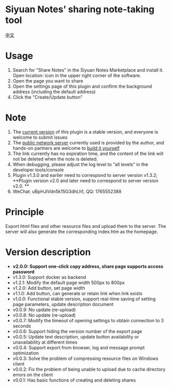 # Siyuan Notes’ sharing note-taking tool

[中文](./README_zh_CN.md)

# Usage

1. Search for "Share Notes" in the Siyuan Notes Marketplace and install it. Open location: icon in the upper right corner of the software.
2. Open the page you want to share
3. Open the settings page of this plugin and confirm the background address (including the default address)
4. Click the "Create/Update button"

# Note

1. The [current version](https://github.com/tengfei-xy/siyuan-plugin-share-system/releases) of this plugin is a stable version, and everyone is welcome to submit issues
2. The [public network server](https://github.com/tengfei-xy/siyuan-plugin-share-system-engine) currently used is provided by the author, and hands-on partners are welcome to [build it yourself](https://github.com/tengfei-xy/siyuan-plugin-share-system-engine)
3. The link currently has no expiration time, and the content of the link will not be deleted when the note is deleted.
4. When debugging, please adjust the log level to "all levels" in the developer tools/console
5. Plugin v1.3.0 and earlier need to correspond to server version v1.3.2; **Plugin version v2.0 and later need to correspond to server version v2.0. **
6. WeChat: uBpHJlVdn5k15G3dhLh1, QQ: 1765552388

# Principle

Export html files and other resource files and upload them to the server. The server will also generate the corresponding index.htm as the homepage.

# Version description

- **v2.0.0: Support one-click copy address, share page supports access password**
- v1.3.0: Support docker as backend
- v1.2.1: Modify the default page width 500px to 800px
- v1.2.0: Add button, set page width
- v1.1.0: Add button, can generate or retain link when link exists
- v1.0.0: Functional stable version, support real-time saving of setting page parameters, update description document
- v0.0.9: No update (re-upload)
- v0.0.8: No update (re-upload)
- v0.0.7: Modify the timeout of opening settings to obtain connection to 3 seconds
- v0.0.6: Support hiding the version number of the export page
- v0.0.5: Update text description, update button availability or unavailability at different times
- v0.0.4: Support export from browser, log and message prompt optimization
- v0.0.3: Solve the problem of compressing resource files on Windows client
- v0.0.2: Fix the problem of being unable to upload due to cache directory errors on the client
- v0.0.1: Has basic functions of creating and deleting shares